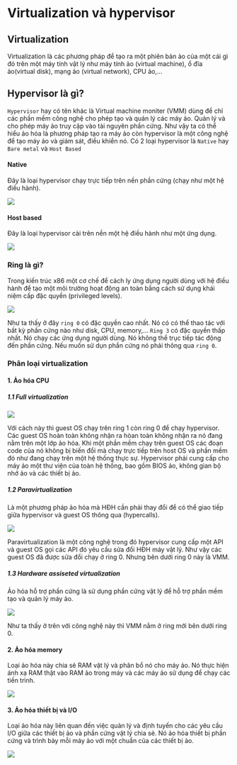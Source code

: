 # Virtualization và hypervisor
## Virtualization
Virtualization là các phương pháp để tạo ra một phiên bản ảo của một cái gì đó trên một máy tính vật lý như máy tính ảo (virtual machine), ổ đĩa ảo(virtual disk), mạng ảo (virtual network), CPU ảo,... 
## Hypervisor là gì?
`Hypervisor` hay có tên khác là Virtual machine moniter (VMM) dùng để chỉ các phần mềm công nghệ cho phép tạo và quản lý các máy ảo. Quản lý và cho phép máy ảo truy cập vào tài nguyên phần cứng.
Như vậy ta có thể hiểu ảo hóa là phương pháp tạo ra máy ảo còn hypervisor là một công nghệ để tạo máy ảo và giám sát, điều khiển nó.
Có 2 loại hypervisor là `Native` hay `Bare metal` và `Host Based`

#### Native
Đây là loại hypervisor chạy trực tiếp trên nền phần cứng (chạy như một hệ điều hành). 

![](https://github.com/niemdinhtrong/NIEMDT/blob/master/KVM/images/hyper1.png)

#### Host based
Đây là loại hypervisor cài trên nền một hệ điều hành như một ứng dụng.

![](https://github.com/niemdinhtrong/NIEMDT/blob/master/KVM/images/hyper2.png)

### Ring là gì?
Trong kiến trúc x86 một cơ chế để cách ly ứng dụng người dùng với hệ điều hành để tạo một môi trường hoạt động an toàn bằng cách sử dụng khái niệm cấp đặc quyền (privileged levels).

![](https://github.com/niemdinhtrong/NIEMDT/blob/master/KVM/images/hyper3.png)

Như ta thấy ở đây `ring 0` có đặc quyền cao nhất. Nó có có thể thao tác với bất kỳ phần cứng nào như disk, CPU, memory,...
`Ring 3` có đặc quyền thấp nhất. Nó chạy các ứng dụng người dùng. Nó không thể trục tiếp tác động đến phần cứng. Nếu muốn sử dụn phần cứng nó phải thông qua `ring 0`.
### Phân loại virtualization
#### 1. Ảo hóa CPU
##### 1.1 Full virtualization

![](https://github.com/niemdinhtrong/NIEMDT/blob/master/KVM/images/hyper4.png)

Với cách này thì guest OS chạy trên ring 1 còn ring 0 để chạy hypervisor. Các guest OS hoàn toàn không nhận ra hòan toàn không nhận ra nó đang nằm trên một lớp ảo hóa. Khi một phần mềm chạy trên guest OS các đoạn code của nó không bị biến đổi mà chạy trực tiếp trên host OS và phần mềm đó như đang chạy trên một hệ thống thực sự. Hypervisor phải cung cấp cho máy ảo một thư viện của toàn hệ thống, bao gồm BIOS ảo, không gian bộ nhớ ảo và các thiết bị ảo.
##### 1.2 Paravirtualization
Là một phương pháp ảo hóa mà HĐH cần phải thay đổi để có thể giao tiếp giữa hypervisor và guest OS thông qua (hypercalls).

![](https://github.com/niemdinhtrong/NIEMDT/blob/master/KVM/images/hyper5.png)

Paravirtualization là một công nghệ trong đó hypervisor cung cấp một API và guest OS gọi các API đó yêu cầu sửa đổi HĐH máy vật lý. Như vậy các guest OS đã được sửa đổi chạy ở ring 0. Nhưng bên dưới ring 0 này là VMM. 
##### 1.3 Hardware assiseted virtualization
Ảo hóa hỗ trợ phần cứng là sử dụng phần cứng vật lý để hỗ trợ phần mềm tạo và quản lý máy ảo.

![](https://github.com/niemdinhtrong/NIEMDT/blob/master/KVM/images/hyper6.png)

Như ta thấy ở trên với công nghệ này thì VMM nằm ở ring mới bên dưới ring 0.
#### 2. Ảo hóa memory
Loại ảo hóa này chia sẻ RAM vật lý và phân bổ nó cho máy ảo. Nó thực hiện ánh xạ RAM thật vào RAM ảo trong máy và các máy ảo sử dụng để chạy các tiến trình.

![](https://github.com/niemdinhtrong/NIEMDT/blob/master/KVM/images/aohoa1.png)

#### 3. Ảo hóa thiết bị và I/O

Loại ảo hóa này liên quan đến việc quản lý và định tuyến cho các yêu cầu I/O giữa các thiết bị ảo và phần cứng vật lý chia sẻ. Nó ảo hóa thiết bị phần cứng và trình bày mỗi máy ảo với một chuẩn của các thiết bị ảo.

![](https://github.com/niemdinhtrong/NIEMDT/blob/master/KVM/images/aohoa2.png)
